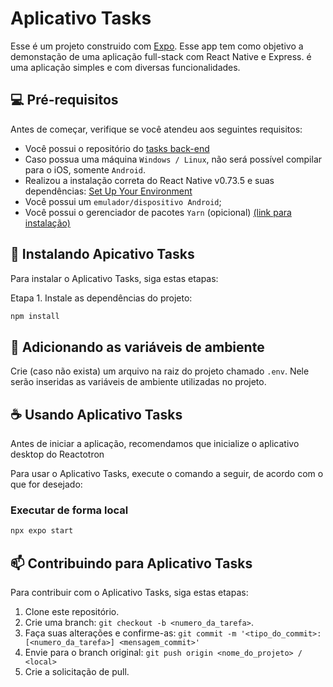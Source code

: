 # Aplicativo Tasks

<!-- <img src="http://201.20.7.87:8080/img/logo.png" alt="Exemplo imagem"> -->

Esse é um projeto construido com [Expo](https://expo.dev). Esse app tem como objetivo a demonstação de uma aplicação full-stack com React Native e Express. é uma aplicação simples e com diversas funcionalidades.

## 💻 Pré-requisitos

Antes de começar, verifique se você atendeu aos seguintes requisitos:

- Você possui o repositório do [tasks back-end](https://github.com/joaofranciscosousa/task-backend)
- Caso possua uma máquina `Windows / Linux`, não será possível compilar para o iOS, somente `Android`.
- Realizou a instalação correta do React Native v0.73.5 e suas dependências: [Set Up Your Environment](https://reactnative.dev/docs/set-up-your-environment)
- Você possui um `emulador/dispositivo Android`;
- Você possui o gerenciador de pacotes `Yarn` (opicional) [(link para instalação)](https://classic.yarnpkg.com/lang/en/docs/install)

## 🚀 Instalando Apicativo Tasks

Para instalar o Aplicativo Tasks, siga estas etapas:

Etapa 1. Instale as dependências do projeto:

```bash
npm install
```

## 🔐 Adicionando as variáveis de ambiente

Crie (caso não exista) um arquivo na raiz do projeto chamado `.env`. Nele serão inseridas as variáveis de ambiente utilizadas no projeto.

## ☕ Usando Aplicativo Tasks

Antes de iniciar a aplicação, recomendamos que inicialize o aplicativo desktop do Reactotron

Para usar o Aplicativo Tasks, execute o comando a seguir, de acordo com o que for desejado:

### Executar de forma local

```bash
npx expo start
```

## 📫 Contribuindo para Aplicativo Tasks

Para contribuir com o Aplicativo Tasks, siga estas etapas:

1. Clone este repositório.
2. Crie uma branch: `git checkout -b <numero_da_tarefa>`.
3. Faça suas alterações e confirme-as: `git commit -m '<tipo_do_commit>: [<numero_da_tarefa>] <mensagem_commit>'`
4. Envie para o branch original: `git push origin <nome_do_projeto> / <local>`
5. Crie a solicitação de pull.

<!-- ### :robot: Android

Etapa 1. Gere um APK android pelo comando:

```
yarn build:android
```

> [!NOTE]
> Para realizar a instalação do APK, deve ser habilitado o modo de desenvolvedor no dispositivo teste. -->
